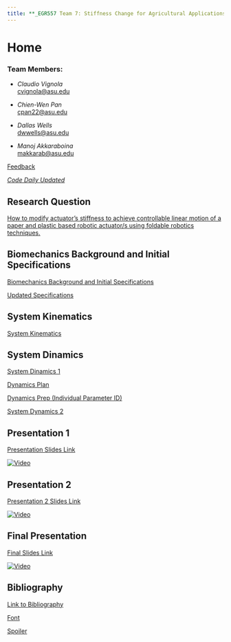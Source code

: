 ```yaml
---
title: **_EGR557 Team 7: Stiffness Change for Agricultural Applications_**
---
```


# Home
### Team Members:
* _Claudio Vignola_     
cvignola@asu.edu

* _Chien-Wen Pan_       
cpan22@asu.edu

* _Dallas Wells_        
dwwells@asu.edu

* _Manoj Akkaraboina_   
makkarab@asu.edu


[Feedback](https://forms.gle/XkRthaYj4gMkPLWS8)

[*_Code Daily Updated_*](https://colab.research.google.com/drive/1bsCJCii6tlUxw3w6HBCngL2EFwV7QNmZ)

## Research Question
[How to modify actuator’s stiffness to achieve controllable linear motion of a paper and plastic based robotic actuator/s using foldable robotics techniques.](/researchquestion)

## Biomechanics Background and Initial Specifications

[Biomechanics Background and Initial Specifications](https://nbviewer.jupyter.org/github/cvignola95/cvignola95.github.io/blob/main/Biomechanics%20Background%20and%20Initial%20Specifications.ipynb)

[Updated Specifications](/Specifications_Table.md)

## System Kinematics
[System Kinematics](https://nbviewer.jupyter.org/github/cvignola95/cvignola95.github.io/blob/main/SystemKinematics123.ipynb)

## System Dinamics
[System Dinamics 1](https://nbviewer.jupyter.org/github/cvignola95/cvignola95.github.io/blob/main/SystemDynamics.ipynb)

[Dynamics Plan](Dynamics_Plan.md)

[Dynamics Prep (Individual Parameter ID)](/Individual_Parameter.md)

[System Dynamics 2](https://nbviewer.jupyter.org/github/cvignola95/cvignola95.github.io/blob/main/System_Dynamics_2.ipynb)

## Presentation 1
[Presentation Slides Link](https://docs.google.com/presentation/d/137fHI9rQhLq9UlITZmbPOB6qAKrobm8TgvPYlnRE7vQ/edit#slide=id.p)

[![Video](/Vid1.jpg)](https://www.youtube.com/watch?v=ZBIt6f6lyqY&feature=youtu.be)

## Presentation 2
[Presentation 2 Slides Link](https://docs.google.com/presentation/d/15BGGt5LdG1sRCbrW2DNORBAN5tUmGnqnQydDpbYXm9c/edit?usp=sharing)

[![Video](/Vid2.jpg)](https://youtu.be/SbaEKWXYRNA)

## Final Presentation
[Final Slides Link](https://docs.google.com/presentation/d/15BGGt5LdG1sRCbrW2DNORBAN5tUmGnqnQydDpbYXm9c/edit?usp=sharing)

[![Video](/Vid2.jpg)](https://youtu.be/SbaEKWXYRNA)

## Bibliography
[Link to Bibliography](/bibliography)




[Font](/Font)

[Spoiler](https://youtu.be/dQw4w9WgXcQ?t=45)



